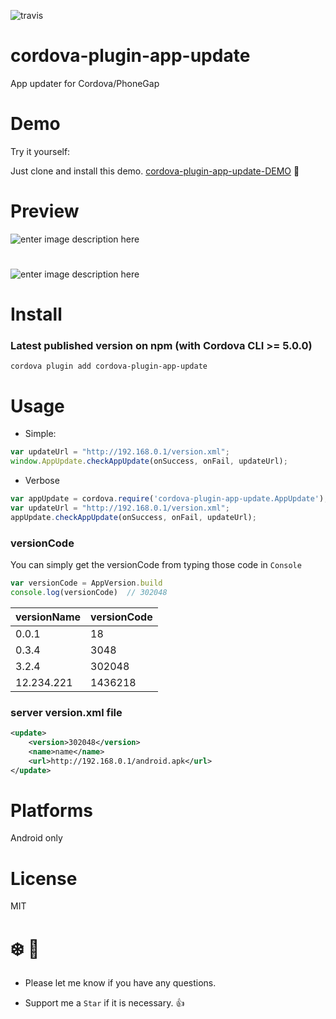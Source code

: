 
![travis](https://travis-ci.org/vaenow/cordova-plugin-app-update.svg?branch=master)

# cordova-plugin-app-update
App updater for Cordova/PhoneGap

# Demo 
Try it yourself:

Just clone and install this demo.
[cordova-plugin-app-update-DEMO](https://github.com/vaenow/cordova-plugin-app-update-demo)
:tada:

# Preview
![enter image description here](https://raw.githubusercontent.com/vaenow/cordova-plugin-app-update/master/res/img/Screenshot_2015-10-31-13-42-13.jpg)

# 

![enter image description here](https://raw.githubusercontent.com/vaenow/cordova-plugin-app-update/master/res/img/Screenshot_2015-10-31-13-42-19.jpg)

# Install

### Latest published version on npm (with Cordova CLI >= 5.0.0)
`cordova plugin add cordova-plugin-app-update`

# Usage
 - Simple:
```js
var updateUrl = "http://192.168.0.1/version.xml";
window.AppUpdate.checkAppUpdate(onSuccess, onFail, updateUrl);
```
 - Verbose
```js
var appUpdate = cordova.require('cordova-plugin-app-update.AppUpdate');
var updateUrl = "http://192.168.0.1/version.xml";
appUpdate.checkAppUpdate(onSuccess, onFail, updateUrl);
```


### versionCode

You can simply get the versionCode from typing those code in `Console`

```js
var versionCode = AppVersion.build
console.log(versionCode)  // 302048
```


versionName | versionCode
------- | ----------------
0.0.1  | 18
0.3.4  | 3048  
3.2.4   | 302048
12.234.221  | 1436218

### server version.xml file
 
```xml
<update>
    <version>302048</version>
    <name>name</name>
    <url>http://192.168.0.1/android.apk</url>
</update>
```


# Platforms
Android only

# License
MIT

# :snowflake: :beers:

* Please let me know if you have any questions.

* Support me a `Star` if it is necessary.  :+1:
